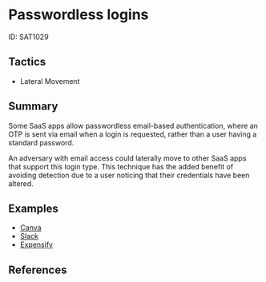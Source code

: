 # Passwordless logins
ID: SAT1029

## Tactics
* Lateral Movement

## Summary
Some SaaS apps allow passwordless email-based authentication, where an OTP is sent via email when a login is requested, rather than a user having a standard password.

An adversary with email access could laterally move to other SaaS apps that support this login type. This technique has the added benefit of avoiding detection due to a user noticing that their credentials have been altered.

## Examples
* [Canva](examples/canva.md)
* [Slack](examples/slack.md)
* [Expensify](examples/expensify.md)
## References
